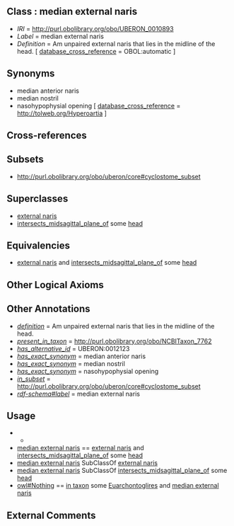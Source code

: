 
## Class : median external naris

 * *IRI* = http://purl.obolibrary.org/obo/UBERON_0010893
 * *Label* = median external naris
 * *Definition* = Am unpaired external naris that lies in the midline of the head. [ [database_cross_reference](../../ef/oboInOwl#hasDbXref.md) = OBOL:automatic ]

## Synonyms

 * median anterior naris
 * median nostril
 * nasohypophysial opening [ [database_cross_reference](../../ef/oboInOwl#hasDbXref.md) = http://tolweb.org/Hyperoartia ]

## Cross-references


## Subsets

 * http://purl.obolibrary.org/obo/uberon/core#cyclostome_subset

## Superclasses

 * [external naris](../../UBERON/28/UBERON_0005928.md)
 * [intersects_midsagittal_plane_of](../../BSPO/01/BSPO_0005001.md) some [head](../../UBERON/33/UBERON_0000033.md)

## Equivalencies

 * [external naris](../../UBERON/28/UBERON_0005928.md) and [intersects_midsagittal_plane_of](../../BSPO/01/BSPO_0005001.md) some [head](../../UBERON/33/UBERON_0000033.md)

## Other Logical Axioms


## Other Annotations

 * *[definition](../../IAO/15/IAO_0000115.md)* = Am unpaired external naris that lies in the midline of the head.
 * *[present_in_taxon](../../RO/75/RO_0002175.md)* = http://purl.obolibrary.org/obo/NCBITaxon_7762
 * *[has_alternative_id](../../Id/oboInOwl#hasAlternativeId.md)* = UBERON:0012123
 * *[has_exact_synonym](../../ym/oboInOwl#hasExactSynonym.md)* = median anterior naris
 * *[has_exact_synonym](../../ym/oboInOwl#hasExactSynonym.md)* = median nostril
 * *[has_exact_synonym](../../ym/oboInOwl#hasExactSynonym.md)* = nasohypophysial opening
 * *[in_subset](../../et/oboInOwl#inSubset.md)* = http://purl.obolibrary.org/obo/uberon/core#cyclostome_subset
 * *[rdf-schema#label](../../el/rdf-schema#label.md)* = median external naris

## Usage

 * -
 * [median external naris](../../UBERON/93/UBERON_0010893.md) == [external naris](../../UBERON/28/UBERON_0005928.md) and [intersects_midsagittal_plane_of](../../BSPO/01/BSPO_0005001.md) some [head](../../UBERON/33/UBERON_0000033.md)
 * [median external naris](../../UBERON/93/UBERON_0010893.md) SubClassOf [external naris](../../UBERON/28/UBERON_0005928.md)
 * [median external naris](../../UBERON/93/UBERON_0010893.md) SubClassOf [intersects_midsagittal_plane_of](../../BSPO/01/BSPO_0005001.md) some [head](../../UBERON/33/UBERON_0000033.md)
 * [owl#Nothing](../../ng/owl#Nothing.md) == [in taxon](../../RO/62/RO_0002162.md) some [Euarchontoglires](../../NCBITaxon/46/NCBITaxon_314146.md) and [median external naris](../../UBERON/93/UBERON_0010893.md)

## External Comments

